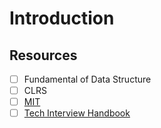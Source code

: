 # Introduction

## Resources
- [ ] Fundamental of Data Structure
- [ ] CLRS
- [ ] [MIT](https://ocw.mit.edu/courses/electrical-engineering-and-computer-science/6-006-introduction-to-algorithms-spring-2020/lecture-videos/index.htm)
- [ ] [Tech Interview Handbook](https://techinterviewhandbook.org/algorithms/introduction/)